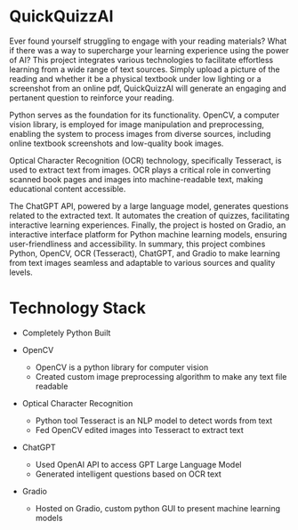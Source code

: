 # QuickQuizzAI

Ever found yourself struggling to engage with your reading materials? What if there was a way to supercharge your learning experience using the power of AI? This project integrates various technologies to facilitate effortless learning from a wide range of text sources. Simply upload a picture of the reading and whether it be a physical textbook under low lighting or a screenshot from an online pdf, QuickQuizzAI will generate an engaging and pertanent question to reinforce your reading. 

Python serves as the foundation for its functionality. OpenCV, a computer vision library, is employed for image manipulation and preprocessing, enabling the system to process images from diverse sources, including online textbook screenshots and low-quality book images.

Optical Character Recognition (OCR) technology, specifically Tesseract, is used to extract text from images. OCR plays a critical role in converting scanned book pages and images into machine-readable text, making educational content accessible.

The ChatGPT API, powered by a large language model, generates questions related to the extracted text. It automates the creation of quizzes, facilitating interactive learning experiences. Finally, the project is hosted on Gradio, an interactive interface platform for Python machine learning models, ensuring user-friendliness and accessibility. In summary, this project combines Python, OpenCV, OCR (Tesseract), ChatGPT, and Gradio to make learning from text images seamless and adaptable to various sources and quality levels.

# Technology Stack
- Completely Python Built

- OpenCV
    - OpenCV is a python library for computer vision
    - Created custom image preprocessing algorithm to make any text file readable
- Optical Character Recognition
    - Python tool Tesseract is an NLP model to detect words from text
    - Fed OpenCV edited images into Tesseract to extract text
- ChatGPT
    - Used OpenAI API to access GPT Large Language Model
    - Generated intelligent questions based on OCR text
- Gradio
    - Hosted on Gradio, custom python GUI to present machine learning models
